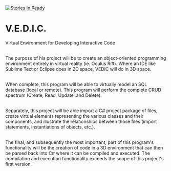 [![Stories in Ready](https://badge.waffle.io/WilliamRADFunk/vedic.png?label=ready&title=Ready)](https://waffle.io/WilliamRADFunk/vedic)
# V.E.D.I.C.
Virtual Environment for Developing Interactive Code<br/><br/>

The purpose of his project will be to create an object-oriented programming environment entirely in virtual reality (ie. Oculus Rift). Where an IDE like Sublime Text or Eclipse does in 2D space, VEDIC will do in 3D space. <br/><br/>

When complete, this program will be able to virtually model an SQL database (local or remote). This program will perform the complete CRUD spectrum (Create, Read, Update, and Delete).<br/><br/>

Separately, this project will be able import a C# project package of files, create virtual elements representing the various classes and their components, and illustrate the relationships between those files (import statements, instantiations of objects, etc.).<br/><br/>

The final, and subsequently the most important, part of this program's functionality will be the creation of code in a 3D environment that can then be parsed back into C# where it can be compiled and executed. The compilation and execution functionality exceeds the scope of this project's first version.
